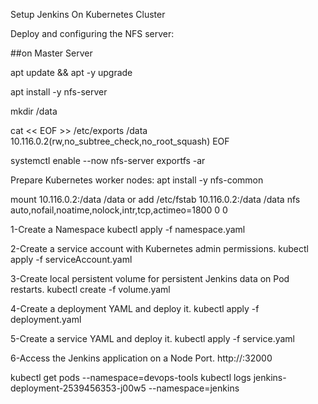 Setup Jenkins On Kubernetes Cluster

Deploy and configuring the NFS server:

##on Master Server

apt update && apt -y upgrade

apt install -y nfs-server

mkdir /data

cat << EOF >> /etc/exports
/data 10.116.0.2(rw,no_subtree_check,no_root_squash)
EOF

systemctl enable --now nfs-server
exportfs -ar

Prepare Kubernetes worker nodes:
apt install -y nfs-common

mount 10.116.0.2:/data /data
or add /etc/fstab
10.116.0.2:/data  /data    nfs auto,nofail,noatime,nolock,intr,tcp,actimeo=1800 0 0

1-Create a Namespace
kubectl apply -f namespace.yaml

2-Create a service account with Kubernetes admin permissions.
kubectl apply -f serviceAccount.yaml

3-Create local persistent volume for persistent Jenkins data on Pod restarts.
kubectl create -f volume.yaml

4-Create a deployment YAML and deploy it.
kubectl apply -f deployment.yaml

5-Create a service YAML and deploy it.
kubectl apply -f service.yaml

6-Access the Jenkins application on a Node Port.
http://<node-ip>:32000

kubectl get pods --namespace=devops-tools
kubectl logs jenkins-deployment-2539456353-j00w5 --namespace=jenkins

